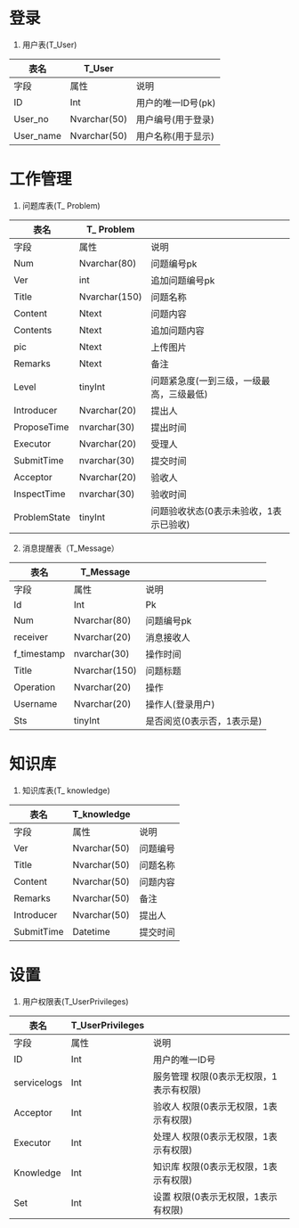 登录
====

1.  用户表(T_User)

| 表名      | T_User       |                    |
|-----------|--------------|--------------------|
| 字段      | 属性         | 说明               |
| ID        | Int          | 用户的唯一ID号(pk) |
| User_no   | Nvarchar(50) | 用户编号(用于登录) |
| User_name | Nvarchar(50) | 用户名称(用于显示) |

工作管理
========

1.  问题库表(T\_ Problem)

| 表名         | T\_ Problem   |                                          |
|--------------|---------------|------------------------------------------|
| 字段         | 属性          | 说明                                     |
| Num          | Nvarchar(80)  | 问题编号pk                               |
| Ver          | int           | 追加问题编号pk                           |
| Title        | Nvarchar(150) | 问题名称                                 |
| Content      | Ntext         | 问题内容                                 |
| Contents     | Ntext         | 追加问题内容                             |
| pic          | Ntext         | 上传图片                                 |
| Remarks      | Ntext         | 备注                                     |
| Level        | tinyInt       | 问题紧急度(一到三级，一级最高，三级最低) |
| Introducer   | Nvarchar(20)  | 提出人                                   |
| ProposeTime  | nvarchar(30)  | 提出时间                                 |
| Executor     | Nvarchar(20)  | 受理人                                   |
| SubmitTime   | nvarchar(30)  | 提交时间                                 |
| Acceptor     | Nvarchar(20)  | 验收人                                   |
| InspectTime  | nvarchar(30)  | 验收时间                                 |
| ProblemState | tinyInt       | 问题验收状态(0表示未验收，1表示已验收)   |

2.  消息提醒表（T_Message）

| 表名      | T_Message     |                            |
|-----------|---------------|----------------------------|
| 字段      | 属性           | 说明                      |
| Id        |  Int          |  Pk                       |
| Num       | Nvarchar(80) | 问题编号pk                  |
| receiver  | Nvarchar(20)  | 消息接收人                 |
| f_timestamp| nvarchar(30)  | 操作时间                   |
| Title     | Nvarchar(150) | 问题标题                   |
| Operation | Nvarchar(20)  | 操作                       |
| Username  | Nvarchar(20)  | 操作人(登录用户)           |
| Sts       | tinyInt       | 是否阅览(0表示否，1表示是) |

知识库
======

1.  知识库表(T\_ knowledge)

| 表名       | T_knowledge  |          |
|------------|--------------|----------|
| 字段       | 属性         | 说明     |
| Ver        | Nvarchar(50) | 问题编号 |
| Title      | Nvarchar(50) | 问题名称 |
| Content    | Nvarchar(50) | 问题内容 |
| Remarks    | Nvarchar(50) | 备注     |
| Introducer | Nvarchar(50) | 提出人   |
| SubmitTime | Datetime     | 提交时间 |

设置
====

1.  用户权限表(T_UserPrivileges)

| 表名        | T_UserPrivileges |                                         |
|-------------|------------------|-----------------------------------------|
| 字段        | 属性             | 说明                                    |
| ID          | Int              | 用户的唯一ID号                          |
| servicelogs | Int              | 服务管理 权限(0表示无权限，1表示有权限) |
| Acceptor    | Int              | 验收人 权限(0表示无权限，1表示有权限)   |
| Executor    | Int              | 处理人 权限(0表示无权限，1表示有权限)   |
| Knowledge   | Int              | 知识库 权限(0表示无权限，1表示有权限)   |
| Set         | Int              | 设置 权限(0表示无权限，1表示有权限)     |
